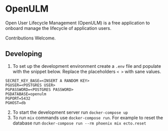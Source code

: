 # OpenULM

Open User Lifecycle Management (OpenULM) is a free application to onboard manage the lifecycle of application users.

Contributions Welcome.

## Developing

1. To set up the development environment create a `.env` file and populate with the snippet below. Replace the placeholders `< >` with sane values.

```
SECRET_KEY_BASE=<INSERT A RANDOM KEY>
PGUSER=<POSTGRES USER>
PGPASSWORD=<POSTGRES PASSWORD>
PGDATABASE=openulm
PGPORT=5432
PGHOST=db
```

2. To start the development server run `docker-compose up`
3. To run `mix` commands use `docker-compose run`. For example to reset the database run `docker-compose run --rm phoenix mix ecto.reset`